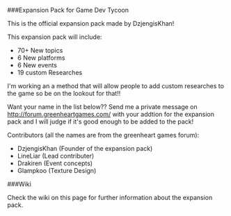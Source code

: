 ###Expansion Pack for Game Dev Tycoon

This is the official expansion pack made by DzjengisKhan!

This expansion pack will include:
  - 70+ New topics
  - 6 New platforms
  - 6 New events
  - 19 custom Researches 

I'm working an a method that will allow people to add custom researches to the game so be on the lookout for that!!

Want your name in the list below?? Send me a private message on http://forum.greenheartgames.com/
with your addtion for the expansion pack and I will judge if it's good enough to be added to the pack!

Contributors (all the names are from the greenheart games forum):

  - DzjengisKhan (Founder of the expansion pack)
  - LineLiar (Lead contributer)
  - Drakiren (Event concepts)
  - Glampkoo (Texture Design)


###Wiki

Check the wiki on this page for further information about the expansion pack.
